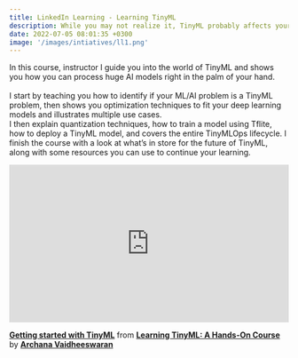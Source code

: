 ```yaml
---
title: LinkedIn Learning - Learning TinyML
description: While you may not realize it, TinyML probably affects your life in some way on a daily basis. If you have a smartphone or IoT device that features voice activation, facial recognition, audio detection, or other functions that employ machine learning algorithms, you have TinyML to thank
date: 2022-07-05 08:01:35 +0300
image: '/images/intiatives/ll1.png'
---
```


 In this course, instructor I guide you into the world of TinyML and shows you how you can process huge AI models right in the palm of your hand. 
 <br><br>
I start by teaching you how to identify if your ML/AI problem is a TinyML problem, then shows you optimization techniques to fit your deep learning models and illustrates multiple use cases. <br>
I then explain quantization techniques, how to train a model using Tflite, how to deploy a TinyML model, and covers the entire TinyMLOps lifecycle. I finish the course with a look at what’s in store for the future of TinyML, along with some resources you can use to continue your learning.

<div style="position:relative;height:0;padding-bottom:56.25%"><iframe width="640" height="360" src="https://www.linkedin.com/learning/embed/learning-tinyml-a-hands-on-course/getting-started-with-tinyml?autoplay=false&claim=AQE6rRlzFh8hlAAAAYjSkrLsoOgnSGvxOWXR3nbIEk14NQXJK0Q5_5gpWvb0YwulbVlpii6TDv8Pn5mokpQHjJotkq92Xm9cgCHpohjv0Ep13-iNdcHOMaAuZRw67yqbcBhaCQhbe1LKGJ5q30ql3t5-j_iwp2pEnh2Ge4Xbf6MHzfwdCIJakmS1IPN_8vjgLswv3kjMlm7AOmXGIRDx2PYiwwS4n0LL3I_S3gn8-2aN_nuUclKb_ud0iSMg7xX8dYqObRyTrPqPkJXKN_ZJQUpVi2BNXIiJIDouAcQK9eOMEWIwjq-lKisulbztJB8nvNvmDCthyYBWy9cHub76sCO5E9jGPT-7pJ4C-i8NQW68pEV6X5Sx1pm1RVBeGnFb8vWENot1rlDI-smubLhQxQeGj4-HnX655LQ_GvDqB61_xrKQIsOdjG7pOoRwkp53hZhEjjuqkNn4bRRaz3ArdOzYXK6wXYmqQx6kKTJjlCh82hnqdELoJCqj_nWhM5g4a0djkCy70Ci3RZhhgP4dDtGbxSrbIhu2t6Gfq2rQ4KEKxffvIEhLNS1A24p0MnnXZdpC1lAAtkz260lrcVjjbVb0MUH8XcliBoLiLydBcSoMmxks1CjWro6dExpSLx9IayfUdpfOAQhKOJSchsl8iEO4frvaf2JAyHRuMl2dNlczYswLzUD6i-GbU0sxQ6kgBMYu5khQLwVoQPFCnwBYVp1y_6Js_GCYOx8Lo8SUIvWq4mcXBvgL3CxlM11gBo6qRjjcOkjtmslBojKLb1cdg-c7dhjJM6OqIEHlqsYY1s1jeaDlcNldCIZS9MQDAGn3qpRN5zmZVlIj83wwMzFsymMX2ttZy4MnqPKDffKMZaivF1GfEBs5JM6F2G0aVjaWDE0K3tO55waaCvpu2LzNF_ho_Tuy1W44xsgm2dVJB4Yc0M1e4rLyh5mBtufbJyUCo4hDyxrs7q0XHE2pSFlUKlA3HiPq-ICMqnmMlyZeEiCNkJa8HU3_adnledat41aX03258CoJ0vb5dVoQCX_2wvx_NrUR2cokmGM2EZleGJwlBxQBMvc2z8m1up0OQTNB9AzugcxFjc8ksXsEYPxpVQSNCk1SK9-Gmo6AK2AdJbvMBVWMGB12V1hCqPzxrYYSOPfInd13ggu-09c8zsuKZJuRZVhoF9uOtWWBb3loHGsf5qTJmfW3MOGSX-xl1QjG2fXY&lipi=urn%3Ali%3Apage%3Ad_learning_content%3BlsNFJgH7SNmcvtVND4uQaA%3D%3D&licu" mozallowfullscreen="true" webkitallowfullscreen="true" allowfullscreen="true" frameborder="0" style="position:absolute;width:100%;height:100%;left:0"></iframe></div><p><strong><a href="https://www.linkedin.com/learning/learning-tinyml-a-hands-on-course/getting-started-with-tinyml?trk=embed_lil">Getting started with TinyML</a></strong> from <strong><a href="https://www.linkedin.com/learning/learning-tinyml-a-hands-on-course?trk=embed_lil">Learning TinyML: A Hands-On Course</a></strong> by <strong><a href="https://www.linkedin.com/learning/instructors/archana-vaidheeswaran?trk=embed_lil">Archana Vaidheeswaran</a></strong></p>